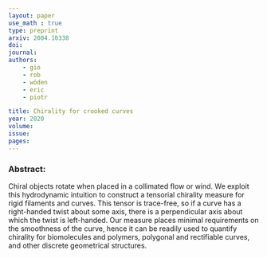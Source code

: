 ```yaml
---
layout: paper
use_math : true
type: preprint
arxiv: 2004.10338
doi: 
journal:
authors:
    - gio
    - rob
    - wöden
    - eric
    - piotr

title: Chirality for crooked curves
year: 2020
volume: 
issue: 
pages: 
---
```

### Abstract:

Chiral objects rotate when placed in a collimated flow or wind. We exploit this hydrodynamic intuition to construct a tensorial chirality measure for rigid filaments and curves. This tensor is trace-free, so if a curve has a right-handed twist about some axis, there is a perpendicular axis about which the twist is left-handed. Our measure places minimal requirements on the smoothness of the curve, hence it can be readily used to quantify chirality for biomolecules and polymers, polygonal and rectifiable curves, and other discrete geometrical structures.